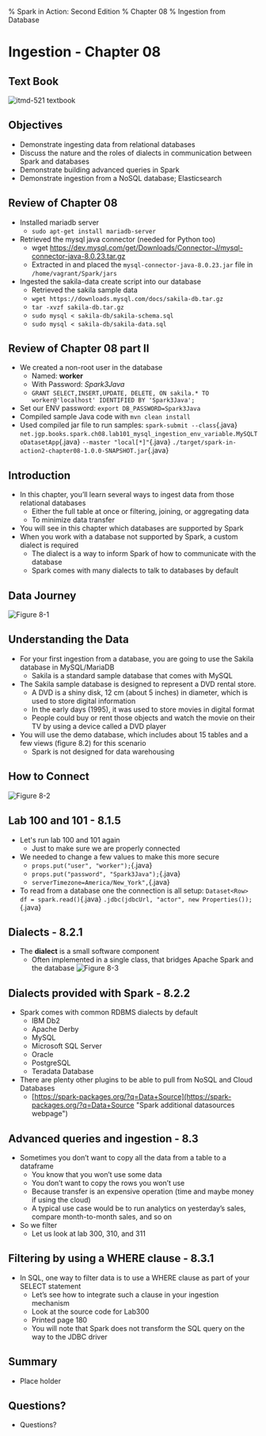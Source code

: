 % Spark in Action: Second Edition
% Chapter 08
% Ingestion from Database

# Ingestion - Chapter 08

## Text Book

![*itmd-521 textbook*](images/Spark-In-Action-V2.png "Spark In Action Book Cover Image")

## Objectives

- Demonstrate ingesting data from relational databases
- Discuss the nature and the roles of dialects in communication between Spark and databases
- Demonstrate building advanced queries in Spark
- Demonstrate ingestion from a NoSQL database; Elasticsearch

## Review of Chapter 08

- Installed mariadb server
  - `sudo apt-get install mariadb-server`
- Retrieved the mysql java connector (needed for Python too)
  - wget https://dev.mysql.com/get/Downloads/Connector-J/mysql-connector-java-8.0.23.tar.gz
  - Extracted in and placed the `mysql-connector-java-8.0.23.jar` file in `/home/vagrant/Spark/jars`
- Ingested the sakila-data create script into our database
  - Retrieved the sakila sample data
  - `wget https://downloads.mysql.com/docs/sakila-db.tar.gz`
  - `tar -xvzf sakila-db.tar.gz`
  - `sudo mysql < sakila-db/sakila-schema.sql`
  - `sudo mysql < sakila-db/sakila-data.sql`

## Review of Chapter 08 part II

- We created a non-root user in the database
  - Named: **worker**
  - With Password: *Spark3Java*
  - `GRANT SELECT,INSERT,UPDATE, DELETE, ON sakila.* TO worker@'localhost' IDENTIFIED BY 'Spark3Java';`
- Set our ENV password: `export DB_PASSWORD=Spark3Java`
- Compiled sample Java code with `mvn clean install`
- Used compiled jar file to run samples:
`spark-submit --class`{.java}
`net.jgp.books.spark.ch08.lab101_mysql_ingestion_env_variable.MySQLToDatasetApp`{.java}
`--master "local[*]"`{.java}
`./target/spark-in-action2-chapter08-1.0.0-SNAPSHOT.jar`{.java}

## Introduction

- In this chapter, you’ll learn several ways to ingest data from those relational databases
  - Either the full table at once or filtering, joining, or aggregating data
  - To minimize data transfer
- You will see in this chapter which databases are supported by Spark
- When you work with a database not supported by Spark, a custom dialect is required
  - The dialect is a way to inform Spark of how to communicate with the database
  - Spark comes with many dialects to talk to databases by default

## Data Journey

![*Figure 8-1*](images/figure8-1.png "Ingestion from Databases process")

## Understanding the Data

- For your first ingestion from a database, you are going to use the Sakila database in MySQL/MariaDB
  - Sakila is a standard sample database that comes with MySQL
- The Sakila sample database is designed to represent a DVD rental store.
  - A DVD is a shiny disk, 12 cm (about 5 inches) in diameter, which is used to store digital information
  - In the early days (1995), it was used to store movies in digital format
  - People could buy or rent those objects and watch the movie on their TV by using a device called a DVD player
- You will use the demo database, which includes about 15 tables and a few views (figure 8.2) for this scenario
  - Spark is not designed for data warehousing

## How to Connect

![*Figure 8-2*](images/figure8-1.png "Connector/J and MySQL and Spark diagram")

## Lab 100 and 101 - 8.1.5

- Let's run lab 100 and 101 again
  - Just to make sure we are properly connected
- We needed to change a few values to make this more secure
  - `props.put("user", "worker");`{.java}
  - `props.put("password", "Spark3Java");`{.java}
  - `serverTimezone=America/New_York",`{.java}
- To read from a database one the connection is all setup:
`Dataset<Row> df = spark.read()`{.java}
`.jdbc(jdbcUrl, "actor", new Properties());`{.java}

## Dialects - 8.2.1

- The **dialect** is a small software component
  - Often implemented in a single class, that bridges Apache Spark and the database
![*Figure 8-3*](images/figure8-3.png "How dialects work diagram")

## Dialects provided with Spark - 8.2.2

- Spark comes with common RDBMS dialects by default
  - IBM Db2
  - Apache Derby
  - MySQL
  - Microsoft SQL Server
  - Oracle
  - PostgreSQL
  - Teradata Database
- There are plenty other plugins to be able to pull from NoSQL and Cloud Databases
  - [https://spark-packages.org/?q=Data+Source](https://spark-packages.org/?q=Data+Source "Spark additional datasources webpage")

## Advanced queries and ingestion - 8.3

- Sometimes you don’t want to copy all the data from a table to a dataframe
  - You know that you won’t use some data
  - You don’t want to copy the rows you won’t use
  - Because transfer is an expensive operation (time and maybe money if using the cloud)
  - A typical use case would be to run analytics on yesterday’s sales, compare month-to-month sales, and so on
- So we filter
  - Let us look at lab 300, 310, and 311

## Filtering by using a WHERE clause - 8.3.1

- In SQL, one way to filter data is to use a WHERE clause as part of your SELECT statement
  - Let’s see how to integrate such a clause in your ingestion mechanism
  - Look at the source code for Lab300
  - Printed page 180
  - You will note that Spark does not transform the SQL query on the way to the JDBC driver

## Summary

- Place holder

## Questions?

- Questions?
